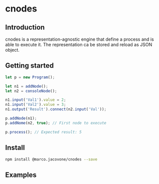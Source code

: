 # cnodes

## Introduction

cnodes is a representation-agnostic engine that define a process and is able
to execute it. The representation ca be stored and reload as JSON object.

## Getting started
```js
let p = new Program();

let n1 = addNode();
let n2 = consoleNode();

n1.input('Val1').value = 2;
n1.input('Val2').value = 3;
n1.output('Result').connect(n2.input('Val'));

p.addNode(n1);
p.addNome(n2, true); // First node to execute

p.process(); // Expected result: 5
```



## Install
```bash
npm install @marco.jacovone/cnodes --save
```

## Examples
